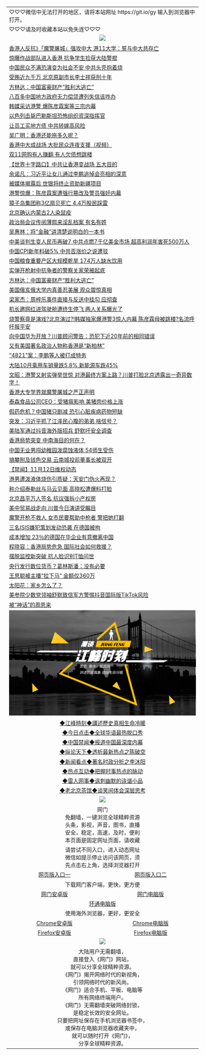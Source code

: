  <table>
<tr>
<td colspan="2" align=left>
♡♡♡微信中无法打开的地区，请将本站网址 https://git.io/gy 输入到浏览器中打开。 
 </td>
</tr>
 <tr>
 <td colspan="2" align=left>
♡♡♡请及时收藏本站以免失连♡♡♡
</td>
 </tr>
  <tr>
    <td colspan="2" align=center><img src="https://cdn.jsdelivr.net/gh/gyoupiodf/im1/%E7%BD%91%E9%97%A8%E6%96%B0%E9%97%BB1.jpg"></td>
 </tr>
<tr><td colspan="2" align="left"><a href="https://xball.casa/oo.aspx?name=c1094424&key=eqxowaguscvmxdgc&from=gy">香港人反抗》「魔警屠城」强攻中大 港11大学：誓与中大共存亡</a></td></tr>
<tr><td colspan="2" align="left"><a href="https://xball.casa/oo.aspx?name=c1094486&key=eqxowaguscvmxdgc&from=gy">惊曝作战部队进入香港 抗争学生捡获大陆警棍</a></td></tr>
<tr><td colspan="2" align="left"><a href="https://xball.casa/oo.aspx?name=c1094414&key=eqxowaguscvmxdgc&from=gy">中国民众不满恐演变为社会不安 中共头壳抱着烧</a></td></tr>
<tr><td colspan="2" align="left"><a href="https://xball.casa/oo.aspx?name=c1094459&key=eqxowaguscvmxdgc&from=gy">受贿近九千万 北京原副市长李士祥获刑十年</a></td></tr>
<tr><td colspan="2" align="left"><a href="https://xball.casa/oo.aspx?name=c1094288&key=eqxowaguscvmxdgc&from=gy">方林达：中国富豪财产“胜利大逃亡”</a></td></tr>
<tr><td colspan="2" align="left"><a href="https://xball.casa/oo.aspx?name=c1094427&key=eqxowaguscvmxdgc&from=gy">八百多中国地方政府无力偿贷遭列失信该咋办</a></td></tr>
<tr><td colspan="2" align="left"><a href="https://xball.casa/oo.aspx?name=c1094440&key=eqxowaguscvmxdgc&from=gy">韩媒采访港警 爆陈彦霖案等三宗内幕</a></td></tr>
<tr><td colspan="2" align="left"><a href="https://xball.casa/oo.aspx?name=c1094447&key=eqxowaguscvmxdgc&from=gy">以色列击毙巴勒斯坦恐怖组织资深指挥官</a></td></tr>
<tr><td colspan="2" align="left"><a href="https://xball.casa/oo.aspx?name=c1094386&key=eqxowaguscvmxdgc&from=gy">让员工买地方债 中共转嫁高风险</a></td></tr>
<tr><td colspan="2" align="left"><a href="https://xball.casa/oo.aspx?name=c1093865&key=eqxowaguscvmxdgc&from=gy">吴广明：香港还能拖多久呢？</a></td></tr>
<tr><td colspan="2" align="left"><a href="https://xball.casa/oo.aspx?name=c1094485&key=eqxowaguscvmxdgc&from=gy">香港中大成战场 大批民众连夜支援（视频）</a></td></tr>
<tr><td colspan="2" align="left"><a href="https://xball.casa/oo.aspx?name=c1094430&key=eqxowaguscvmxdgc&from=gy">双11网购有人赚翻 有人欠债想跳楼</a></td></tr>
<tr><td colspan="2" align="left"><a href="https://xball.casa/oo.aspx?name=c1094280&key=eqxowaguscvmxdgc&from=gy">【世界十字路口】中共让香港变战场 五大目的</a></td></tr>
<tr><td colspan="2" align="left"><a href="https://xball.casa/oo.aspx?name=c1056228&key=eqxowaguscvmxdgc&from=gy">余诺凡：习近平让女儿通过李鹏追悼会亮相的深意</a></td></tr>
<tr><td colspan="2" align="left"><a href="https://xball.casa/oo.aspx?name=c1094321&key=eqxowaguscvmxdgc&from=gy">被媒体揭露后 世银将终止资助新疆项目</a></td></tr>
<tr><td colspan="2" align="left"><a href="https://xball.casa/oo.aspx?name=c1094336&key=eqxowaguscvmxdgc&from=gy">港警惊爆：陈彦霖案遭强行篡改及警员强奸内幕</a></td></tr>
<tr><td colspan="2" align="left"><a href="https://xball.casa/oo.aspx?name=c1094384&key=eqxowaguscvmxdgc&from=gy">獐子岛集团称3亿扇贝死亡 4.4万股民踩雷</a></td></tr>
<tr><td colspan="2" align="left"><a href="https://xball.casa/oo.aspx?name=c1094385&key=eqxowaguscvmxdgc&from=gy">北京确认内蒙古2人染鼠疫</a></td></tr>
<tr><td colspan="2" align="left"><a href="https://xball.casa/oo.aspx?name=c1094388&key=eqxowaguscvmxdgc&from=gy">政治局会议传阅薄熙来淫乱档案 有名有姓</a></td></tr>
<tr><td colspan="2" align="left"><a href="https://xball.casa/oo.aspx?name=c1094319&key=eqxowaguscvmxdgc&from=gy">吴惠林：将“金融”讲清楚说明白的一本书</a></td></tr>
<tr><td colspan="2" align="left"><a href="https://xball.casa/oo.aspx?name=c1094405&key=eqxowaguscvmxdgc&from=gy">中美谈判生变人民币再破7 中共点燃7千亿美金市场 超高利润年害死500万人</a></td></tr>
<tr><td colspan="2" align="left"><a href="https://xball.casa/oo.aspx?name=c1094446&key=eqxowaguscvmxdgc&from=gy">中国CPI新年料破5% 中共否涨价之说遭驳</a></td></tr>
<tr><td colspan="2" align="left"><a href="https://xball.casa/oo.aspx?name=c1094423&key=eqxowaguscvmxdgc&from=gy">中国粮食重要产区大规模乾旱 174万人缺水饮用</a></td></tr>
<tr><td colspan="2" align="left"><a href="https://xball.casa/oo.aspx?name=c1093791&key=eqxowaguscvmxdgc&from=gy">实弹开枪射中抗争者的警察关家荣被起底</a></td></tr>
<tr><td colspan="2" align="left"><a href="https://xball.casa/oo.aspx?name=c1093792&key=eqxowaguscvmxdgc&from=gy">方林达：中国富豪财产“胜利大逃亡”</a></td></tr>
<tr><td colspan="2" align="left"><a href="https://xball.casa/oo.aspx?name=c1094451&key=eqxowaguscvmxdgc&from=gy">美国俄亥俄大学内真善忍美展 观众震惊真相</a></td></tr>
<tr><td colspan="2" align="left"><a href="https://xball.casa/oo.aspx?name=c1094478&key=eqxowaguscvmxdgc&from=gy">梁家杰：周梓乐事件直接与反送中挂勾 应彻查</a></td></tr>
<tr><td colspan="2" align="left"><a href="https://xball.casa/oo.aspx?name=c1094397&key=eqxowaguscvmxdgc&from=gy">机长邀网红进驾驶舱遭终生停飞 两人关系曝光了</a></td></tr>
<tr><td colspan="2" align="left"><a href="https://xball.casa/oo.aspx?name=c1094404&key=eqxowaguscvmxdgc&from=gy">烧警察竟是演戏?北京演过?!韩媒独家爆港警3惊人内幕 陈彦霖母被跳楼?名流呼吁报平安</a></td></tr>
<tr><td colspan="2" align="left"><a href="https://xball.casa/oo.aspx?name=c1094412&key=eqxowaguscvmxdgc&from=gy">向中国华为开放？川普顾问警告：恐犯下近20年前的相同错误</a></td></tr>
<tr><td colspan="2" align="left"><a href="https://xball.casa/oo.aspx?name=c1094444&key=eqxowaguscvmxdgc&from=gy">又有美国著名政治人物称香港是“新柏林”</a></td></tr>
<tr><td colspan="2" align="left"><a href="https://xball.casa/oo.aspx?name=c1094207&key=eqxowaguscvmxdgc&from=gy">“4821”案：李鹏等人被打成特务</a></td></tr>
<tr><td colspan="2" align="left"><a href="https://xball.casa/oo.aspx?name=c1094327&key=eqxowaguscvmxdgc&from=gy">大陆10月乘用车销量跌5.8% 新能源车跌45%</a></td></tr>
<tr><td colspan="2" align="left"><a href="https://xball.casa/oo.aspx?name=c1093998&key=eqxowaguscvmxdgc&from=gy">文昭：港警又射实弹举世惊 对港最终方案上路？川普打脸北京透露出一奇异数字！</a></td></tr>
<tr><td colspan="2" align="left"><a href="https://xball.casa/oo.aspx?name=c1094408&key=eqxowaguscvmxdgc&from=gy">香港大专学界就魔警屠城之严正声明</a></td></tr>
<tr><td colspan="2" align="left"><a href="https://xball.casa/oo.aspx?name=c1094448&key=eqxowaguscvmxdgc&from=gy">泰森食品公司CEO：受猪瘟影响 美猪肉价格上涨</a></td></tr>
<tr><td colspan="2" align="left"><a href="https://xball.casa/oo.aspx?name=c1094420&key=eqxowaguscvmxdgc&from=gy">假药危机？中国猪只剧减 恐引心脏疾病药物短缺</a></td></tr>
<tr><td colspan="2" align="left"><a href="https://xball.casa/oo.aspx?name=c1093524&key=eqxowaguscvmxdgc&from=gy">突发：习近平抓了江泽民心腹的弟弟 啥信号？</a></td></tr>
<tr><td colspan="2" align="left"><a href="https://xball.casa/oo.aspx?name=c1094373&key=eqxowaguscvmxdgc&from=gy">美陆军通过抖音海外版招兵 舒默吁安全调查</a></td></tr>
<tr><td colspan="2" align="left"><a href="https://xball.casa/oo.aspx?name=c1094403&key=eqxowaguscvmxdgc&from=gy">香港局势突变 中南海目的何在？</a></td></tr>
<tr><td colspan="2" align="left"><a href="https://xball.casa/oo.aspx?name=c1094426&key=eqxowaguscvmxdgc&from=gy">中国无业男闯幼稚园泼腐蚀液体 54师生受伤</a></td></tr>
<tr><td colspan="2" align="left"><a href="https://xball.casa/oo.aspx?name=c1094471&key=eqxowaguscvmxdgc&from=gy">搞攀附及钱色交易 云南城投前董事长被双开</a></td></tr>
<tr><td colspan="2" align="left"><a href="https://xball.casa/oo.aspx?name=c1094474&key=eqxowaguscvmxdgc&from=gy">【禁闻】11月12日维权动态</a></td></tr>
<tr><td colspan="2" align="left"><a href="https://xball.casa/oo.aspx?name=c1093829&key=eqxowaguscvmxdgc&from=gy">港男遭泼液体烧伤引质疑：天安门伪火再现？</a></td></tr>
<tr><td colspan="2" align="left"><a href="https://xball.casa/oo.aspx?name=c1093930&key=eqxowaguscvmxdgc&from=gy">称介绍泰勒丝与马云见面 高晓松遭爆料打脸</a></td></tr>
<tr><td colspan="2" align="left"><a href="https://xball.casa/oo.aspx?name=c1093849&key=eqxowaguscvmxdgc&from=gy">北京昌平万人签名 抗议强拆小产权房</a></td></tr>
<tr><td colspan="2" align="left"><a href="https://xball.casa/oo.aspx?name=c1094411&key=eqxowaguscvmxdgc&from=gy">美中贸易战走向 川普今日演讲受瞩目</a></td></tr>
<tr><td colspan="2" align="left"><a href="https://xball.casa/oo.aspx?name=c1094410&key=eqxowaguscvmxdgc&from=gy">魔警开枪不救人 女市民要帮助中枪者 警把她打翻</a></td></tr>
<tr><td colspan="2" align="left"><a href="https://xball.casa/oo.aspx?name=c1094450&key=eqxowaguscvmxdgc&from=gy">三名ISIS嫌犯策划发动恐袭 在德国被拘</a></td></tr>
<tr><td colspan="2" align="left"><a href="https://xball.casa/oo.aspx?name=c1094429&key=eqxowaguscvmxdgc&from=gy">成本增加 23％的德国在华企业有意撤离中国</a></td></tr>
<tr><td colspan="2" align="left"><a href="https://xball.casa/oo.aspx?name=c1094266&key=eqxowaguscvmxdgc&from=gy">程晓容：香港局势危急 国际社会如何救援？</a></td></tr>
<tr><td colspan="2" align="left"><a href="https://xball.casa/oo.aspx?name=c1094402&key=eqxowaguscvmxdgc&from=gy">摆脱监控新突破 抗人脸识别T恤问世</a></td></tr>
<tr><td colspan="2" align="left"><a href="https://xball.casa/oo.aspx?name=c1094419&key=eqxowaguscvmxdgc&from=gy">央行发行数位货币？葛林斯潘：没有必要</a></td></tr>
<tr><td colspan="2" align="left"><a href="https://xball.casa/oo.aspx?name=c1094334&key=eqxowaguscvmxdgc&from=gy">王思聪被主播“拉下马” 金额仅360万</a></td></tr>
<tr><td colspan="2" align="left"><a href="https://xball.casa/oo.aspx?name=c1094320&key=eqxowaguscvmxdgc&from=gy">太阳花：家乡怎么了？</a></td></tr>
<tr><td colspan="2" align="left"><a href="https://xball.casa/oo.aspx?name=c1094452&key=eqxowaguscvmxdgc&from=gy">美参院少数党领袖舒默致信军方警惕抖音国际版TikTok风险</a></td></tr>
<tr><td colspan="2" align="left"><a href="https://xball.casa/oo.aspx?name=c1094198&key=eqxowaguscvmxdgc&from=gy">被“神话”的周恩来</a></td></tr>

 <tr>
   <td colspan="2" align=center><img src="https://github.com/gyoupiodf/im1/blob/master/jf-1.jpg"></td>
  </tr>
   <tr>
   <td colspan="2" align=center> 
<a href="https://xball.casa/oo.aspx?name=c922850&key=eqxowaguscvmxdgc&from=gy&tag=9877">◆江峰時刻◆講述歷史真相生命冷暖</a><br/>
    </td>
  </tr>
   <tr>
   <td colspan="2" align=center> 
<a href="https://xball.casa/oo.aspx?name=c816850&key=eqxowaguscvmxdgc&from=gy&tag=9877">◆今日点击◆全球华语最热脱口秀</a><br/>
    </td>
  </tr>
  <tr>
  <td colspan="2" align=center>
<a href="https://xball.casa/oo.aspx?name=c816860&key=eqxowaguscvmxdgc&from=gy&tag=99733110">◆中国禁闻◆报道中国最深度内幕</a><br/>
   </tr>
  <tr>
     <td colspan="2" align=center>
<a href="https://xball.casa/oo.aspx?name=c816855&key=eqxowaguscvmxdgc&from=gy&tag=997110">◆纵论天下◆透析最新热点之陈破空</a><br/>
   </tr>
   <tr>
      <td colspan="2" align=center>
<a href="https://xball.casa/oo.aspx?name=c838308&key=eqxowaguscvmxdgc&from=gy&tag=9973110">◆新闻看点◆著名时政分析之李沐阳</a><br/>
   </tr>
   <tr>
     <td colspan="2" align=center>
<a href="https://xball.casa/oo.aspx?name=c816852&key=eqxowaguscvmxdgc&from=gy&tag=9733110">◆热点互动◆把握时事热点的脉动</a><br/>
   </tr>
   <tr>
      <td colspan="2" align=center>
<a href="https://xball.casa/oo.aspx?name=c816694&key=eqxowaguscvmxdgc&from=gy&tag=93310">◆雷人网事◆讽刺幽默的诙谐小品</a><br/>
   </tr>
   <tr>
    <td colspan="2" align=center>
<a href="https://xball.casa/oo.aspx?name=c816650&key=eqxowaguscvmxdgc&from=gy&tag=9973110">◆老北京茶馆◆谈笑间体会深层思考</a><br/>
   </tr>
 <tr>
    <td colspan="2" align="center"><img src="https://gitlab.com/ogate2/up/raw/master/_/oGate65.jpg"/></td>
  </tr>
  <tr>
    <td colspan="2" align="center">网门<br/>免翻墙，一键浏览全球精粹资源<br/>头条，影视，声音，图书，直播<br/>安全，稳定，高速，及时，便利<br/>本页面是固定网址页面，请收藏</td>
  <tr>
  <tr>
    <td colspan="2" align="center">请尝试不同入口，进入动态网址<br/>微信如提示停止访问该网页，须<br/>先点击右上角，选择浏览器打开</td>
  <tr>
  <tr>
    <td align="center"><a href="https://gl.githack.com/ofile/up/raw/master/showm.htm">网页版入口一</a></td>
    <td align="center"><a href="https://lijcxlvzmlxs.xroot.pw/oo.aspx?key=mvmsehdxxcbsukzw&from=ogHomel">网页版入口二</a></td>
  </tr>
  <tr>
    <td colspan="2" align="center">下载网门客户端，更快，更方便</td>
  <tr>
  <tr>
    <td align="center"><a href="https://gitlab.com/ogate2/up/raw/master/_/oGatea.apk">网门安卓版</a></td>
    <td align="center"><a href="https://gitlab.com/ogate2/up/raw/master/_/oGate.zip">网门电脑版</a></td>
  </tr>
  <tr>
    <td colspan="2" align="center"><a href="https://gitlab.com/ogate2/up/raw/master/_/oPipe.zip">环通电脑版</a></td>
  </tr>
  <tr>
    <td colspan="2" align="center">使用海外浏览器，更好，更安全</td>
  <tr>
  <tr>
    <td align="center"><a href="https://gitlab.com/ogate2/up/raw/master/_/Chrome.apk">Chrome安卓版</a></td>
    <td align="center"><a href="https://gitlab.com/ogate2/up/raw/master/_/Chrome.zip">Chrome电脑版</a></td>
  </tr>
  <tr>
    <td align="center"><a href="https://gitlab.com/ogate2/up/raw/master/_/Firefox.apk">Firefox安卓版</a></td>
    <td align="center"><a href="https://gitlab.com/ogate2/up/raw/master/_/Firefox.zip">Firefox电脑版</a></td>
  </tr>
  <tr>
    <td colspan="2" align="center"><img src="https://gitlab.com/ogate2/up/raw/master/_/oGate640.jpg"/></td>
  </tr>
  <tr>
    <td colspan="2" align="center">
大陆用户无需翻墙，<br/>
直接登入《网门》网站，<br/>就可以分享全球精粹资源。<br/>
《网门》揭开网络时代的新视角，<br/>引领网络时代的新风尚。<br/>
《网门》适合手机、平板、电脑等<br/>所有网络终端用户。<br/>
《网门》无需翻墙突破网络封锁，<br/>是稳定长效的安全网址。<br/>
只要把网址保存在手机浏览器书签中，<br/>或保存在电脑浏览器收藏夹中，<br/>
就可以随时打开《网门》，<br/>
分享全球精粹资源。</td>
  </tr>
</table>



